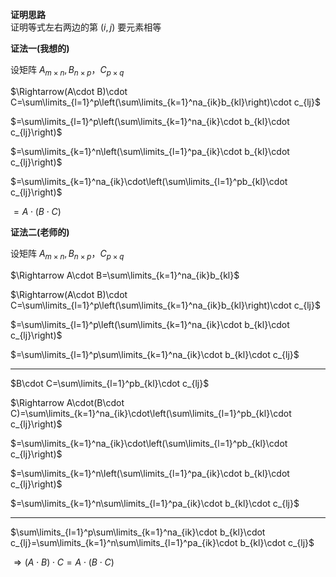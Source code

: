 **证明思路**  
证明等式左右两边的第 $(i,j)$ 要元素相等  
  
**证法一(我想的)**  
  
设矩阵 $A_{m\times n}, B_{n\times p}，C_{p\times q}$   
  
 $\Rightarrow(A\cdot B)\cdot C=\sum\limits_{l=1}^p\left(\sum\limits_{k=1}^na_{ik}b_{kl}\right)\cdot c_{lj}$   
  
 $=\sum\limits_{l=1}^p\left(\sum\limits_{k=1}^na_{ik}\cdot b_{kl}\cdot c_{lj}\right)$   
  
 $=\sum\limits_{k=1}^n\left(\sum\limits_{l=1}^pa_{ik}\cdot b_{kl}\cdot c_{lj}\right)$   
  
 $=\sum\limits_{k=1}^na_{ik}\cdot\left(\sum\limits_{l=1}^pb_{kl}\cdot c_{lj}\right)$   
  
 $=A\cdot(B\cdot C)$   
  
**证法二(老师的)**  
  
设矩阵 $A_{m\times n}, B_{n\times p}，C_{p\times q}$   
  
 $\Rightarrow A\cdot B=\sum\limits_{k=1}^na_{ik}b_{kl}$   
  
 $\Rightarrow(A\cdot B)\cdot C=\sum\limits_{l=1}^p\left(\sum\limits_{k=1}^na_{ik}b_{kl}\right)\cdot c_{lj}$   
  
 $=\sum\limits_{l=1}^p\left(\sum\limits_{k=1}^na_{ik}\cdot b_{kl}\cdot c_{lj}\right)$   
  
 $=\sum\limits_{l=1}^p\sum\limits_{k=1}^na_{ik}\cdot b_{kl}\cdot c_{lj}$   
  
---  
  
 $B\cdot C=\sum\limits_{l=1}^pb_{kl}\cdot c_{lj}$   
  
 $\Rightarrow A\cdot(B\cdot C)=\sum\limits_{k=1}^na_{ik}\cdot\left(\sum\limits_{l=1}^pb_{kl}\cdot c_{lj}\right)$   
  
 $=\sum\limits_{k=1}^na_{ik}\cdot\left(\sum\limits_{l=1}^pb_{kl}\cdot c_{lj}\right)$   
  
 $=\sum\limits_{k=1}^n\left(\sum\limits_{l=1}^pa_{ik}\cdot b_{kl}\cdot c_{lj}\right)$   
  
 $=\sum\limits_{k=1}^n\sum\limits_{l=1}^pa_{ik}\cdot b_{kl}\cdot c_{lj}$   
  
---  
  
 $\sum\limits_{l=1}^p\sum\limits_{k=1}^na_{ik}\cdot b_{kl}\cdot c_{lj}=\sum\limits_{k=1}^n\sum\limits_{l=1}^pa_{ik}\cdot b_{kl}\cdot c_{lj}$   
  
 $\Rightarrow(A\cdot B)\cdot C=A\cdot(B\cdot C)$   
